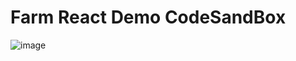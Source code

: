 # Farm React Demo CodeSandBox

![image](https://github.com/user-attachments/assets/0fbeefe6-5ded-4fb2-830f-99c1fd19d872)
